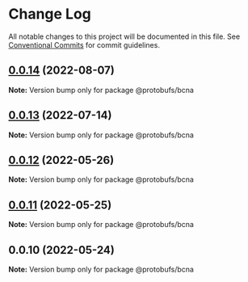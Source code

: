 # Change Log

All notable changes to this project will be documented in this file.
See [Conventional Commits](https://conventionalcommits.org) for commit guidelines.

## [0.0.14](https://github.com/cosmology-tech/proto-registry/compare/@protobufs/bcna@0.0.13...@protobufs/bcna@0.0.14) (2022-08-07)

**Note:** Version bump only for package @protobufs/bcna





## [0.0.13](https://github.com/cosmology-tech/proto-registry/compare/@protobufs/bcna@0.0.12...@protobufs/bcna@0.0.13) (2022-07-14)

**Note:** Version bump only for package @protobufs/bcna





## [0.0.12](https://github.com/cosmology-tech/proto-registry/compare/@protobufs/bcna@0.0.11...@protobufs/bcna@0.0.12) (2022-05-26)

**Note:** Version bump only for package @protobufs/bcna





## [0.0.11](https://github.com/cosmology-tech/proto-registry/compare/@protobufs/bcna@0.0.10...@protobufs/bcna@0.0.11) (2022-05-25)

**Note:** Version bump only for package @protobufs/bcna





## 0.0.10 (2022-05-24)

**Note:** Version bump only for package @protobufs/bcna
